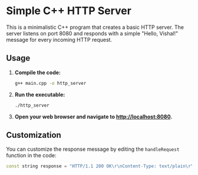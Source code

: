 # Simple C++ HTTP Server

This is a minimalistic C++ program that creates a basic HTTP server. The server listens on port 8080 and responds with a simple "Hello, Vishal!" message for every incoming HTTP request.

## Usage

1. **Compile the code:**

    ```bash
    g++ main.cpp -o http_server
    ```

2. **Run the executable:**

    ```bash
    ./http_server
    ```

3. **Open your web browser and navigate to [http://localhost:8080](http://localhost:8080).**

## Customization

You can customize the response message by editing the `handleRequest` function in the code:

```cpp
const string response = "HTTP/1.1 200 OK\r\nContent-Type: text/plain\r\n\r\nHello, Vishal!";
